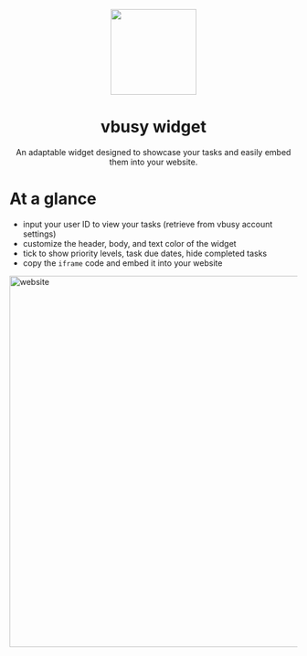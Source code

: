 <div align="center">
  <p>
    <img src="https://hotemoji.com/images/dl/l/bee-emoji-by-twitter.png" width="150">
  </p>
  <h1>vbusy widget</h1>
  <p align="center">
    An adaptable widget designed to showcase your tasks and easily embed them into your website.
  </p>
</div>

# At a glance
- input your user ID to view your tasks (retrieve from vbusy account settings)
- customize the header, body, and text color of the widget
- tick to show priority levels, task due dates, hide completed tasks
- copy the `iframe` code and embed it into your website

<img src="https://i.imgur.com/ZjKUAbT.png" alt="website" width="650">